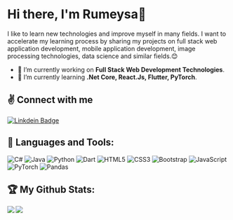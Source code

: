<h1> Hi there, I'm Rumeysa👋</h1>
I like to learn new technologies and improve myself in many fields. I want to accelerate my learning process by sharing my projects on full stack web application development, mobile application development, image processing technologies, data science and similar fields.😊 



- 🔭 I’m currently working on **Full Stack Web Development Technologies**.
- 🌱 I’m currently learning **.Net Core, React.Js, Flutter, PyTorch**.

## ✌ Connect with me

[![Linkdein Badge](https://img.shields.io/badge/LinkedIn-0077B5?style=for-the-badge&logo=linkedin&logoColor=white)](https://www.linkedin.com/in/rumeysaturkan/)

## 🧰 Languages and Tools:
<p align="center">

![C#](https://img.shields.io/badge/c%23-%23239120.svg?style=for-the-badge&logo=c-sharp&logoColor=white) ![Java](https://img.shields.io/badge/java-%23ED8B00.svg?style=for-the-badge&logo=java&logoColor=white) ![Python](https://img.shields.io/badge/python-3670A0?style=for-the-badge&logo=python&logoColor=ffdd54) ![Dart](https://img.shields.io/badge/dart-%230175C2.svg?style=for-the-badge&logo=dart&logoColor=white) ![HTML5](https://img.shields.io/badge/html5-%23E34F26.svg?style=for-the-badge&logo=html5&logoColor=white) ![CSS3](https://img.shields.io/badge/css3-%231572B6.svg?style=for-the-badge&logo=css3&logoColor=white) ![Bootstrap](https://img.shields.io/badge/bootstrap-%23563D7C.svg?style=for-the-badge&logo=bootstrap&logoColor=white)	![JavaScript](https://img.shields.io/badge/javascript-%23323330.svg?style=for-the-badge&logo=javascript&logoColor=%23F7DF1E) 
![PyTorch](https://img.shields.io/badge/PyTorch-%23EE4C2C.svg?style=for-the-badge&logo=PyTorch&logoColor=white) ![Pandas](https://img.shields.io/badge/pandas-%23150458.svg?style=for-the-badge&logo=pandas&logoColor=white)
</p>

## :trophy: My Github Stats:

<!--
![GitHub stats](https://readme-stats-cfgj2cxdy.vercel.app/api?username=rumeysaturkan&count_private=true&show_icons=true&theme=tokyonight)
![Top Langs](https://readme-stats-cfgj2cxdy.vercel.app/api/top-langs/?username=rumeysaturkan&hide=php&theme=tokyonight)
-->
<div>
<a href="https://github-readme-stats.vercel.app/api?username=rumeysaturkan&theme=tokyonight">
  <img  align="left" src="https://github-readme-stats.vercel.app/api?username=rumeysaturkan&count_private=true&show_icons=true&theme=tokyonight" />
</a>
<a href="https://github-readme-stats.vercel.app/api/top-langs/?username=rumeysaturkan&hide=php&theme=tokyonight">
  <img align="left" src="https://github-readme-stats.vercel.app/api/top-langs/?username=rumeysaturkan&hide=php&theme=tokyonight" />
</a>
</div>
